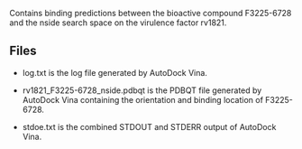 Contains binding predictions between the bioactive compound F3225-6728 and the nside search space on the virulence factor rv1821.

## Files

- log.txt is the log file generated by AutoDock Vina.

- rv1821_F3225-6728_nside.pdbqt is the PDBQT file generated by AutoDock Vina containing the orientation and binding location of F3225-6728.

- stdoe.txt is the combined STDOUT and STDERR output of AutoDock Vina.


